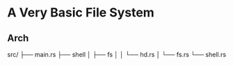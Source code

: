 # A Very Basic File System

## Arch 

src/
├── main.rs
├── shell
│   ├── fs
│   │   └── hd.rs
│   └── fs.rs
└── shell.rs


